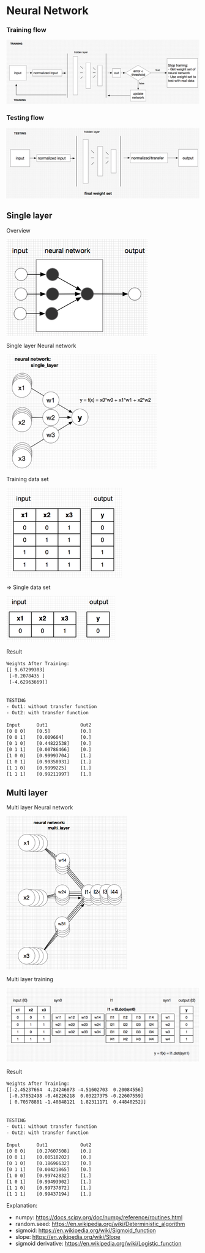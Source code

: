 # Neural Network

### Training flow

![Preview](readme/training_flow.png)

### Testing flow

![Preview](readme/testing_flow.png)


## Single layer

Overview

![Preview](readme/overview.png)

Single layer Neural network

<img src="readme/single_layer_neural_network.png" height="300px">

Training data set

<img src="readme/training_set.png" height="234px">

=> Single data set

<img src="readme/single_set.png" height="120px">

Result
```
Weights After Training:
[[ 9.67299303]
 [-0.2078435 ]
 [-4.62963669]]


TESTING
- Out1: without transfer function
- Out2: with transfer function

Input      Out1            Out2      
[0 0 0]    [0.5]           [0.]      
[0 0 1]    [0.009664]      [0.]      
[0 1 0]    [0.44822538]    [0.]      
[0 1 1]    [0.00786466]    [0.]      
[1 0 0]    [0.99993704]    [1.]      
[1 0 1]    [0.99358931]    [1.]      
[1 1 0]    [0.9999225]     [1.]      
[1 1 1]    [0.99211997]    [1.]
```
## Multi layer
Multi layer Neural network

<img src="readme/multi_layer_neural_network.png" height="400px">

Multi layer training

<img src="readme/multi_layer_traning_flow.png">


Result
```
Weights After Training:
[[-2.45237664  4.24246073 -4.51602703  0.20084556]
 [-0.37852498 -0.46226218  0.03227375 -0.22607559]
 [ 0.70578881 -1.40848121  1.82311171  0.44840252]]


TESTING
- Out1: without transfer function
- Out2: with transfer function

Input      Out1            Out2      
[0 0 0]    [0.27607508]    [0.]      
[0 0 1]    [0.00510202]    [0.]      
[0 1 0]    [0.18696632]    [0.]      
[0 1 1]    [0.00421865]    [0.]      
[1 0 0]    [0.99742832]    [1.]      
[1 0 1]    [0.99493902]    [1.]      
[1 1 0]    [0.99737872]    [1.]      
[1 1 1]    [0.99437194]    [1.] 
```


Explanation:

- numpy: https://docs.scipy.org/doc/numpy/reference/routines.html
- random.seed: https://en.wikipedia.org/wiki/Deterministic_algorithm
- sigmoid: https://en.wikipedia.org/wiki/Sigmoid_function
- slope: https://en.wikipedia.org/wiki/Slope
- sigmoid derivative: https://en.wikipedia.org/wiki/Logistic_function

